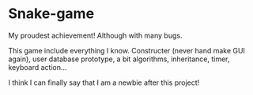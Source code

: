 # Snake-game

My proudest achievement! Although with many bugs. 


This game include everything I know. Constructer (never hand make GUI again), user database prototype, a bit algorithms, inheritance, timer, keyboard action...


I think I can finally say that I am a newbie after this project!
